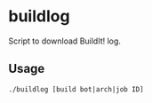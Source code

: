 buildlog
===

Script to download BuildIt! log.

Usage
---

```
./buildlog [build bot|arch|job ID]
```
